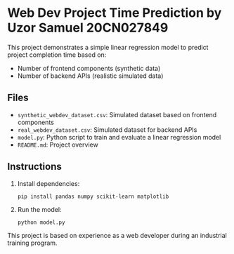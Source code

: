 
# Web Dev Project Time Prediction by Uzor Samuel 20CN027849

This project demonstrates a simple linear regression model to predict project completion time based on:

- Number of frontend components (synthetic data)
- Number of backend APIs (realistic simulated data)

## Files

- `synthetic_webdev_dataset.csv`: Simulated dataset based on frontend components
- `real_webdev_dataset.csv`: Simulated dataset for backend APIs
- `model.py`: Python script to train and evaluate a linear regression model
- `README.md`: Project overview

## Instructions

1. Install dependencies:
   ```
   pip install pandas numpy scikit-learn matplotlib
   ```

2. Run the model:
   ```
   python model.py
   ```

This project is based on experience as a web developer during an industrial training program.
